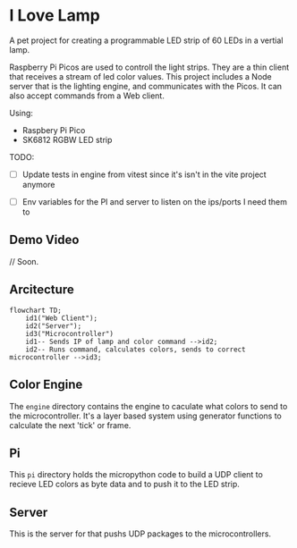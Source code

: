 I Love Lamp
=====================

A pet project for creating a programmable LED strip of 60 LEDs in a vertial lamp.

Raspberry Pi Picos are used to controll the light strips.  They are a thin client
that receives a stream of led color values.  This project includes a Node server
that is the lighting engine, and communicates with the Picos.  It can also accept
commands from a Web client.


Using:
* Raspbery Pi Pico
* SK6812 RGBW LED strip

TODO: 
- [ ] Update tests in engine from vitest since it's isn't in the vite project anymore
- [ ] Env variables for the PI and server to listen on the ips/ports I need them to


## Demo Video

// Soon.

## Arcitecture

```mermaid
flowchart TD;
    id1("Web Client");
    id2("Server");
    id3("Microcontroller")
    id1-- Sends IP of lamp and color command -->id2;
    id2-- Runs command, calculates colors, sends to correct microcontroller -->id3;
```

## Color Engine

The `engine` directory contains the engine to caculate what colors to send to the
microcontroller.  It's a layer based system using generator functions to calculate
the next 'tick' or frame.


## Pi

This `pi` directory holds the micropython code to build a UDP client to recieve
LED colors as byte data and to push it to the LED strip.

## Server

This is the server for that pushs UDP packages to the microcontrollers.
